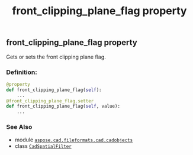 ﻿---
title: front_clipping_plane_flag property
second_title: Aspose.CAD for Python via .NET API References
description: 
type: docs
weight: 150
url: /python-net/aspose.cad.fileformats.cad.cadobjects/cadspatialfilter/front_clipping_plane_flag/
is_root: false
---

## front_clipping_plane_flag property


Gets or sets the front clipping plane flag.
### Definition:
```python
@property
def front_clipping_plane_flag(self):
    ...
@front_clipping_plane_flag.setter
def front_clipping_plane_flag(self, value):
    ...
```

### See Also
* module [`aspose.cad.fileformats.cad.cadobjects`](../../)
* class [`CadSpatialFilter`](/cad/python-net/aspose.cad.fileformats.cad.cadobjects/cadspatialfilter)
